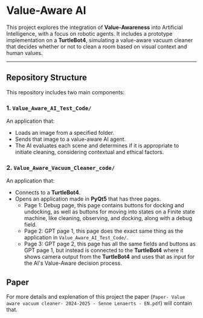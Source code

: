 # Value-Aware AI

This project explores the integration of **Value-Awareness** into Artificial Intelligence, with a focus on robotic agents. It includes a prototype implementation on a **TurtleBot4**, simulating a value-aware vacuum cleaner that decides whether or not to clean a room based on visual context and human values.

---

## Repository Structure

This repository includes two main components:

### 1. `Value_Aware_AI_Test_Code/`
An application that:
- Loads an image from a specified folder.
- Sends that image to a value-aware AI agent.
- The AI evaluates each scene and determines if it is appropriate to initiate cleaning, considering contextual and ethical factors.

### 2. `Value_Aware_Vacuum_Cleaner_code/`
An application that:
- Connects to a **TurtleBot4**.
- Opens an application made in **PyQt5** that has three pages.
   - Page 1: Debug page, this page contains buttons for docking and undocking, as well as buttons for moving into states on a Finite state machine, like cleaning, observing, and docking, along with a debug field.
   - Page 2: GPT page 1, this page does the exact same thing as the application in `Value_Aware_AI_Test_Code/`.
   - Page 3: GPT page 2, this page has all the same fields and buttons as GPT page 1, but instead is connected to the **TurtleBot4** where it shows camera output from the **TurtleBot4** and uses that as input for the AI's Value-Aware decision process.

 ## Paper
 For more details and explenation of this project the paper (`Paper- Value aware vacuum cleaner- 2024-2025 - Senne Lenaerts - EN.pdf`) will contain that.

